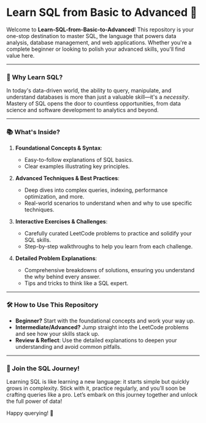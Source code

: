 # Learn SQL from Basic to Advanced 🚀

Welcome to **Learn-SQL-from-Basic-to-Advanced**! This repository is your one-stop destination to master SQL, the language that powers data analysis, database management, and web applications. Whether you're a complete beginner or looking to polish your advanced skills, you'll find value here.

---

### 🌟 Why Learn SQL?
In today's data-driven world, the ability to query, manipulate, and understand databases is more than just a valuable skill—it's a *necessity*. Mastery of SQL opens the door to countless opportunities, from data science and software development to analytics and beyond.

---

### 📚 What's Inside?
1. **Foundational Concepts & Syntax**:
   - Easy-to-follow explanations of SQL basics.
   - Clear examples illustrating key principles.
  
2. **Advanced Techniques & Best Practices**:
   - Deep dives into complex queries, indexing, performance optimization, and more.
   - Real-world scenarios to understand when and why to use specific techniques.
  
3. **Interactive Exercises & Challenges**:
   - Carefully curated LeetCode problems to practice and solidify your SQL skills.
   - Step-by-step walkthroughs to help you learn from each challenge.

4. **Detailed Problem Explanations**:
   - Comprehensive breakdowns of solutions, ensuring you understand the *why* behind every answer.
   - Tips and tricks to think like a SQL expert.

---

### 🛠️ How to Use This Repository
- **Beginner?** Start with the foundational concepts and work your way up.
- **Intermediate/Advanced?** Jump straight into the LeetCode problems and see how your skills stack up.
- **Review & Reflect**: Use the detailed explanations to deepen your understanding and avoid common pitfalls.

---

### 🌱 Join the SQL Journey!
Learning SQL is like learning a new language: it starts simple but quickly grows in complexity. Stick with it, practice regularly, and you’ll soon be crafting queries like a pro. Let’s embark on this journey together and unlock the full power of data!

Happy querying! 🎉
